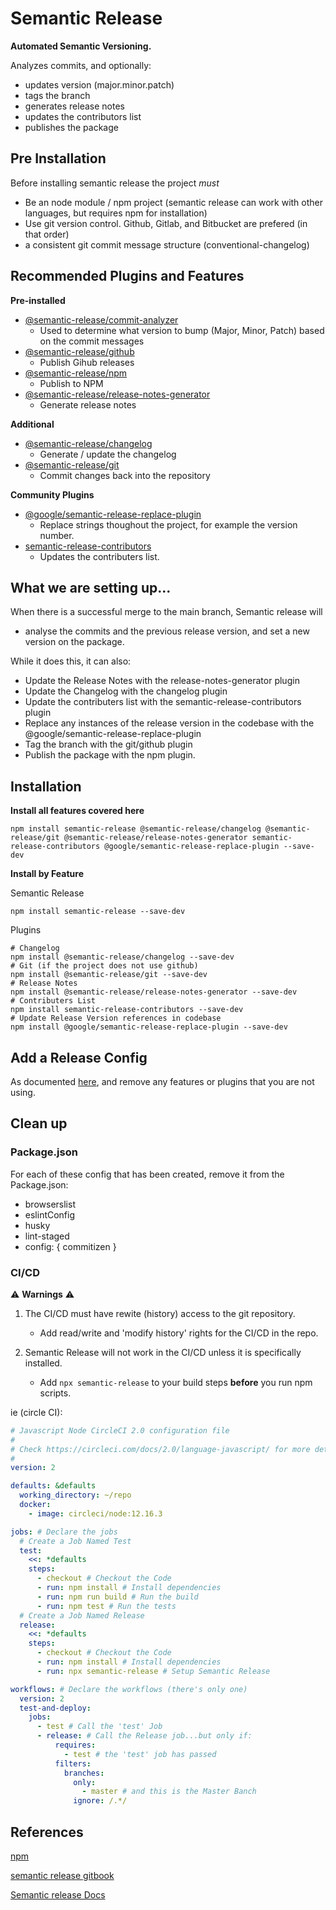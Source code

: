 # Semantic Release

__Automated Semantic Versioning.__

Analyzes commits, and optionally:
 - updates version (major.minor.patch)
 - tags the branch
 - generates release notes
 - updates the contributors list
 - publishes the package

## Pre Installation

Before installing semantic release the project *must*
- Be an node module / npm project (semantic release can work with other languages, but requires npm for installation)
- Use git version control. Github, Gitlab, and Bitbucket are prefered (in that order)
- a consistent git commit message structure (conventional-changelog)


## Recommended Plugins and Features

  __Pre-installed__
  - [@semantic-release/commit-analyzer](https://github.com/semantic-release/commit-analyzer) 
    - Used to determine what version to bump (Major, Minor, Patch) based on the commit messages
  - [@semantic-release/github](https://github.com/semantic-release/github)
      - Publish Gihub releases
  - [@semantic-release/npm](https://github.com/semantic-release/npm)
      - Publish to NPM
  - [@semantic-release/release-notes-generator](https://github.com/semantic-release/release-notes-generator)
      - Generate release notes

  __Additional__
  - [@semantic-release/changelog](https://github.com/semantic-release/changelog)
      - Generate / update the changelog
  - [@semantic-release/git](https://github.com/semantic-release/git)
      - Commit changes back into the repository

  __Community Plugins__
  - [@google/semantic-release-replace-plugin](https://github.com/google/semantic-release-replace-plugin)
      - Replace strings thoughout the project, for example the version number.
  - [semantic-release-contributors](https://github.com/flo-sch/semantic-release-contributors#readme)
      - Updates the contributers list.

## What we are setting up...
  When there is a successful merge to the main branch, Semantic release will

  - analyse the commits and the previous release version, and set a new version on the package.

  While it does this, it can also:

  - Update the Release Notes with the release-notes-generator plugin
  - Update the Changelog with the changelog plugin
  - Update the contributers list with the semantic-release-contributors plugin
  - Replace any instances of the release version in the codebase with the @google/semantic-release-replace-plugin
  - Tag the branch with the git/github plugin
  - Publish the package with the npm plugin.


## Installation

__Install all features covered here__

```
npm install semantic-release @semantic-release/changelog @semantic-release/git @semantic-release/release-notes-generator semantic-release-contributors @google/semantic-release-replace-plugin --save-dev
```

__Install by Feature__

Semantic Release

```
npm install semantic-release --save-dev
```

Plugins

```
# Changelog
npm install @semantic-release/changelog --save-dev
# Git (if the project does not use github)
npm install @semantic-release/git --save-dev
# Release Notes
npm install @semantic-release/release-notes-generator --save-dev
# Contributers List
npm install semantic-release-contributors --save-dev
# Update Release Version references in codebase
npm install @google/semantic-release-replace-plugin --save-dev
```

## Add a Release Config

As documented [here](./release.config.js.md), and remove any features or plugins that you are not using.

## Clean up

### Package.json 

  For each of these config that has been created, remove it from the Package.json:

  - browserslist
  - eslintConfig
  - husky
  - lint-staged
  - config: {
    commitizen
  }

  ### CI/CD

  ⚠️ __Warnings__ ⚠️

  1. The CI/CD must have rewite (history) access to the git repository.

      - Add read/write and 'modify history' rights for the CI/CD in the repo.

  2. Semantic Release will not work in the CI/CD unless it is specifically installed.

      - Add ```npx semantic-release``` to your build steps __before__ you run npm scripts.

  ie (circle CI):

  ```YAML
  # Javascript Node CircleCI 2.0 configuration file
  #
  # Check https://circleci.com/docs/2.0/language-javascript/ for more details
  #
  version: 2

  defaults: &defaults
    working_directory: ~/repo
    docker:
      - image: circleci/node:12.16.3

  jobs: # Declare the jobs
    # Create a Job Named Test
    test:
      <<: *defaults
      steps:
        - checkout # Checkout the Code
        - run: npm install # Install dependencies
        - run: npm run build # Run the build
        - run: npm test # Run the tests
    # Create a Job Named Release
    release:
      <<: *defaults
      steps:
        - checkout # Checkout the Code
        - run: npm install # Install dependencies
        - run: npx semantic-release # Setup Semantic Release

  workflows: # Declare the workflows (there's only one)
    version: 2
    test-and-deploy:
      jobs:
        - test # Call the 'test' Job
        - release: # Call the Release job...but only if:
            requires:
              - test # the 'test' job has passed
            filters:
              branches:
                only:
                  - master # and this is the Master Banch
                ignore: /.*/
  ```


## References

[npm](https://www.npmjs.com/package/semantic-release)

[semantic release gitbook](https://semantic-release.gitbook.io/semantic-release/)

[Semantic release Docs](https://github.com/semantic-release/semantic-release)

